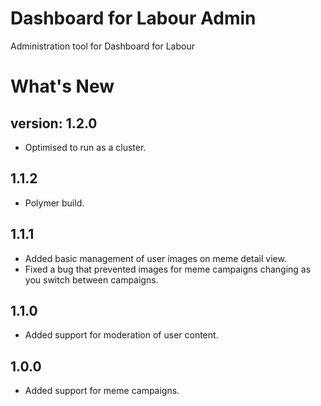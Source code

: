 # Dashboard for Labour Admin
Administration tool for Dashboard for Labour

# What's New
## version: 1.2.0
- Optimised to run as a cluster. 

## 1.1.2
- Polymer build. 

## 1.1.1
- Added basic management of user images on meme detail view.
- Fixed a bug that prevented images for meme campaigns changing as you switch between campaigns.

## 1.1.0
- Added support for moderation of user content. 

## 1.0.0
- Added support for meme campaigns. 
